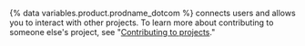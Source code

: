 {% data variables.product.prodname_dotcom %} connects users and allows you to interact with other projects. To learn more about contributing to someone else's project, see "[Contributing to projects](/get-started/quickstart/contributing-to-projects)."